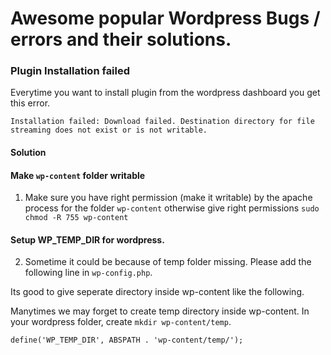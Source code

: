 # Awesome popular Wordpress Bugs / errors and their solutions.

###  Plugin Installation failed 

Everytime you want to install plugin from the wordpress dashboard you get this error.

```
Installation failed: Download failed. Destination directory for file streaming does not exist or is not writable.
```
#### Solution

#### Make `wp-content` folder writable

1. Make sure you have right permission (make it writable) by the apache process for the folder `wp-content` otherwise give right permissions `sudo chmod -R 755 wp-content`

#### Setup WP_TEMP_DIR for wordpress.
2. Sometime it could be because of temp folder missing. Please add the following line in `wp-config.php`.

Its good to give seperate directory inside wp-content like the following.

Manytimes we may forget to create temp directory inside wp-content. In your wordpress folder, create `mkdir wp-content/temp`.

```
define('WP_TEMP_DIR', ABSPATH . 'wp-content/temp/');
```






